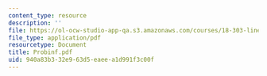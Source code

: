 ```yaml
---
content_type: resource
description: ''
file: https://ol-ocw-studio-app-qa.s3.amazonaws.com/courses/18-303-linear-partial-differential-equations-fall-2006/940a83b332e963d5eaeea1d991f3c00f_Probinf.pdf
file_type: application/pdf
resourcetype: Document
title: Probinf.pdf
uid: 940a83b3-32e9-63d5-eaee-a1d991f3c00f
---
```


